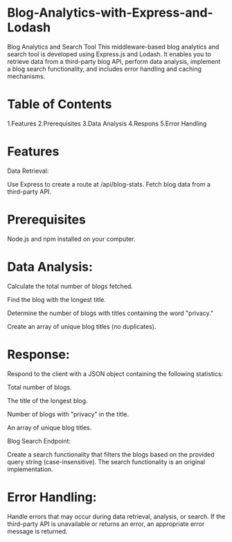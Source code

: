 # Blog-Analytics-with-Express-and-Lodash
Blog Analytics and Search Tool
This middleware-based blog analytics and search tool is developed using Express.js and Lodash. It enables you to retrieve data from a third-party blog API, perform data analysis, implement a blog search functionality, and includes error handling and caching mechanisms.

# Table of Contents
1.Features
2.Prerequisites
3.Data Analysis
4.Respons
5.Error Handling


# Features
Data Retrieval:

Use Express to create a route at /api/blog-stats.
Fetch blog data from a third-party API.

# Prerequisites
Node.js and npm installed on your computer.


# Data Analysis:

Calculate the total number of blogs fetched.

Find the blog with the longest title.

Determine the number of blogs with titles containing the word "privacy."

Create an array of unique blog titles (no duplicates).

# Response:

Respond to the client with a JSON object containing the following statistics:

Total number of blogs.

The title of the longest blog.

Number of blogs with "privacy" in the title.

An array of unique blog titles.

Blog Search Endpoint:


Create a search functionality that filters the blogs based on the provided query string (case-insensitive).
The search functionality is an original implementation.

# Error Handling:

Handle errors that may occur during data retrieval, analysis, or search.
If the third-party API is unavailable or returns an error, an appropriate error message is returned.

